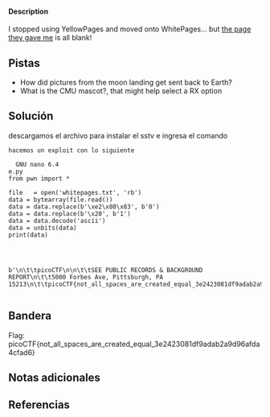 #### Description

I stopped using YellowPages and moved onto WhitePages... but [the page they gave me](https://jupiter.challenges.picoctf.org/static/fa4a277cfa846e07a5981d8a19288a2e/whitepages.txt) is all blank!

## Pistas

-   How did pictures from the moon landing get sent back to Earth?
-   What is the CMU mascot?, that might help select a RX option


## Solución

descargamos el archivo para instalar el sstv e ingresa el comando 

```
hacemos un exploit con lo siguiente

  GNU nano 6.4                                                                                 e.py                                                                                          
from pwn import *

file   = open('whitepages.txt', 'rb')
data = bytearray(file.read())
data = data.replace(b'\xe2\x80\x83', b'0')
data = data.replace(b'\x20', b'1')
data = data.decode('ascii')
data = unbits(data)
print(data)




b'\n\t\tpicoCTF\n\n\t\tSEE PUBLIC RECORDS & BACKGROUND REPORT\n\t\t5000 Forbes Ave, Pittsburgh, PA 15213\n\t\tpicoCTF{not_all_spaces_are_created_equal_3e2423081df9adab2a9d96afda4cfad6}\n\t\t'
              
```

## Bandera
Flag:  picoCTF{not_all_spaces_are_created_equal_3e2423081df9adab2a9d96afda4cfad6}


## Notas adicionales


## Referencias
